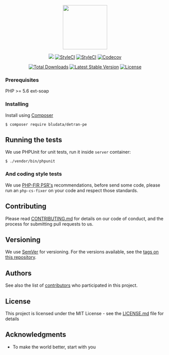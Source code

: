 <p align="center"><img width="140px" src="https://cdn.rawgit.com/Bludata/base/e6da2a03/logo.png"></p>

<p align="center">
<a href="https://travis-ci.org/bludata/detran-pe"><img src="https://travis-ci.org/Bludata/base.svg?branch=master"></a>
<a href="https://styleci.io/repos/102138603"><img src="https://styleci.io/repos/102138603/shield?branch=master" alt="StyleCI"></a>
<a href="https://styleci.io/repos/102138603"><img src="https://scrutinizer-ci.com/g/Bludata/base/badges/quality-score.png?b=master" alt="StyleCI"></a>
<a href="https://codecov.io/gh/bludata/detran-pe"><img src="https://codecov.io/gh/bludata/detran-pe/branch/master/graph/badge.svg" alt="Codecov" /></a>
</p>
<p align="center">
<a href="https://packagist.org/packages/bludata/detran-pe"><img src="https://poser.pugx.org/bludata/detran-pe/d/total.svg" alt="Total Downloads"></a>
<a href="https://packagist.org/packages/bludata/detran-pe"><img src="https://poser.pugx.org/bludata/detran-pe/v/stable.svg" alt="Latest Stable Version"></a>
<a href="https://packagist.org/packages/bludata/detran-pe"><img src="https://poser.pugx.org/bludata/detran-pe/license.svg" alt="License"></a>
</p>

### Prerequisites

PHP >= 5.6
ext-soap

### Installing

Install using [Composer](https://getcomposer.org)

``
$ composer require bludata/detran-pe
``

## Running the tests

We use PHPUnit for unit tests, run it inside `server` container:

``
$ ./vendor/bin/phpunit
``
### And coding style tests

We use [PHP-FIR PSR's](http://www.php-fig.org/) recommendations, before send some code, please run an `php-cs-fixer` on your code and respect those standards.

## Contributing

Please read [CONTRIBUTING.md](https://github.com/bludata/detran-pe/blob/master/CONTRIBUTING.md) for details on our code of conduct, and the process for submitting pull requests to us.

## Versioning

We use [SemVer](http://semver.org/) for versioning. For the versions available, see the [tags on this repository](https://github.com/bludata/detran-pe/tags).

## Authors

See also the list of [contributors](https://github.com/bludata/detran-pe/contributors) who participated in this project.

## License

This project is licensed under the MIT License - see the [LICENSE.md](LICENSE.md) file for details

## Acknowledgments

* To make the world better, start with you

